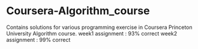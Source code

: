 # Coursera-Algorithm_course
Contains solutions for various programming exercise in Coursera Princeton University Algorithm course.
week1 assignment : 93% correct
week2 assignment : 99% correct
